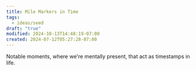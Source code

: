 ```yaml
---
title: Mile Markers in Time
tags:
  - ideas/seed
draft: "true"
modified: 2024-10-13T14:48:19-07:00
created: 2024-07-12T05:27:28-07:00
---
```


Notable moments, where we're mentally present, that act as timestamps in life. 
